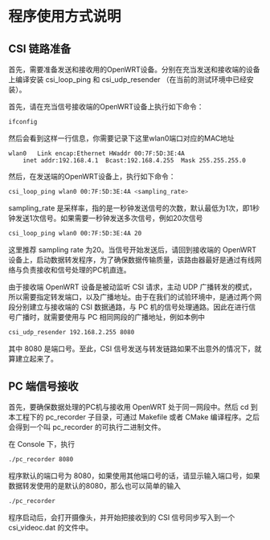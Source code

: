 # 程序使用方式说明

## CSI 链路准备

首先，需要准备发送和接收用的OpenWRT设备。分别在充当发送和接收端的设备上编译安装 csi_loop_ping 和 csi_udp_resender （在当前的测试环境中已经安装）。

首先，请在充当信号接收端的OpenWRT设备上执行如下命令：

```bash
ifconfig
```

然后会看到这样一行信息，你需要记录下这里wlan0端口对应的MAC地址

```
wlan0	Link encap:Ethernet	HWaddr 00:7F:5D:3E:4A
	inet addr:192.168.4.1  Bcast:192.168.4.255  Mask 255.255.255.0
```

然后，在发送端的OpenWRT设备上，执行如下命令：

```bash
csi_loop_ping wlan0 00:7F:5D:3E:4A <sampling_rate>
```

sampling_rate 是采样率，指的是一秒钟发送信号的次数，默认最低为1次，即1秒钟发送1次信号。如果需要一秒钟发送多次信号，例如20次信号

```bash
csi_loop_ping wlan0 00:7F:5D:3E:4A 20
```

这里推荐 sampling rate 为20。当信号开始发送后，请回到接收端的 OpenWRT 设备上，启动数据转发程序，为了确保数据传输质量，该路由器最好是通过有线网络与负责接收和信号处理的PC机直连。

由于接收端 OpenWRT 设备是被动监听 CSI 请求，主动 UDP 广播转发的模式，所以需要指定转发端口，以及广播地址。由于在我们的试验环境中，是通过两个网段分别建立与接收端的 CSI 数据通路，与 PC 机的信号处理通路。因此在进行信号广播时，就需要使用与 PC 相同网段的广播地址，例如本例中

```bash
csi_udp_resender 192.168.2.255 8080
```

其中 8080 是端口号。至此，CSI 信号发送与转发链路如果不出意外的情况下，就算建立起来了。


## PC 端信号接收

首先，要确保数据处理的PC机与接收用 OpenWRT 处于同一网段中。然后 cd 到本工程下的 pc_recorder 子目录，可通过 Makefile 或者 CMake 编译程序。之后会得到一个叫 pc_recorder 的可执行二进制文件。

在 Console 下，执行

```bash
./pc_recorder 8080
```

程序默认的端口号为 8080，如果使用其他端口号的话，请显示输入端口号，如果数据转发使用的是默认的8080，那么也可以简单的输入


```bash
./pc_recorder
```

程序启动后，会打开摄像头，并开始把接收到的 CSI 信号同步写入到一个 csi_videoc.dat 的文件中。